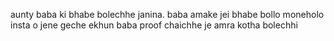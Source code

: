 aunty baba ki bhabe bolechhe janina. baba amake jei bhabe bollo moneholo insta o jene geche ekhun baba proof chaichhe je amra kotha bolechhi
